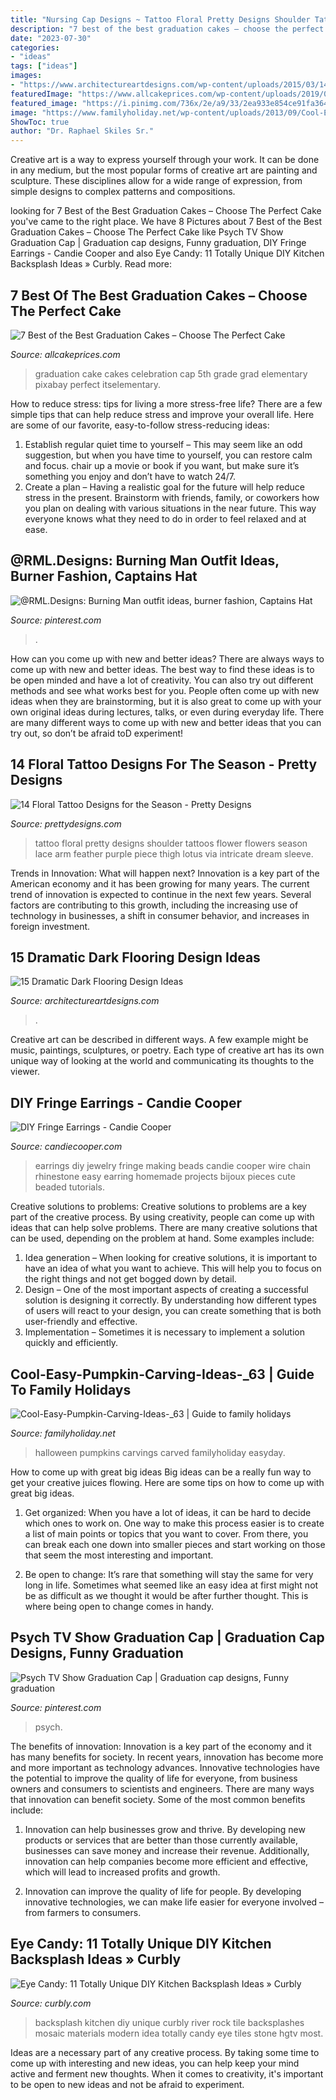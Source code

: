 ```yaml
---
title: "Nursing Cap Designs ~ Tattoo Floral Pretty Designs Shoulder Tattoos Flower Flowers Season Lace Arm Feather Purple Piece Thigh Lotus Via Intricate Dream Sleeve"
description: "7 best of the best graduation cakes – choose the perfect cake"
date: "2023-07-30"
categories:
- "ideas"
tags: ["ideas"]
images:
- "https://www.architectureartdesigns.com/wp-content/uploads/2015/03/141-1024x682.jpg"
featuredImage: "https://www.allcakeprices.com/wp-content/uploads/2019/01/graduation-cake-1398944_1920.jpg"
featured_image: "https://i.pinimg.com/736x/2e/a9/33/2ea933e854ce91fa36410fbe064eb935.jpg"
image: "https://www.familyholiday.net/wp-content/uploads/2013/09/Cool-Easy-Pumpkin-Carving-Ideas-_63.jpg"
ShowToc: true
author: "Dr. Raphael Skiles Sr."
---
```



Creative art is a way to express yourself through your work. It can be done in any medium, but the most popular forms of creative art are painting and sculpture. These disciplines allow for a wide range of expression, from simple designs to complex patterns and compositions.

	

		
looking for 7 Best of the Best Graduation Cakes – Choose The Perfect Cake you've came to the right place. We have 8 Pictures about 7 Best of the Best Graduation Cakes – Choose The Perfect Cake like Psych TV Show Graduation Cap | Graduation cap designs, Funny graduation, DIY Fringe Earrings - Candie Cooper and also Eye Candy: 11 Totally Unique DIY Kitchen Backsplash Ideas » Curbly. Read more:
		
    
## 7 Best Of The Best Graduation Cakes – Choose The Perfect Cake

<img loading=lazy src="https://www.allcakeprices.com/wp-content/uploads/2019/01/graduation-cake-1398944_1920.jpg" onerror="this.onerror=null;this.src='https://tse3.mm.bing.net/th?id=OIP.GOs3rs9_a3DvAqSUOTuvoAHaLH&amp;pid=15.1';" alt="7 Best of the Best Graduation Cakes – Choose The Perfect Cake">

_Source: allcakeprices.com_

>graduation cake cakes celebration cap 5th grade grad elementary pixabay perfect itselementary. 

	

How to reduce stress: tips for living a more stress-free life?
There are a few simple tips that can help reduce stress and improve your overall life. Here are some of our favorite, easy-to-follow stress-reducing ideas: 
1. Establish regular quiet time to yourself – This may seem like an odd suggestion, but when you have time to yourself, you can restore calm and focus. chair up a movie or book if you want, but make sure it’s something you enjoy and don’t have to watch 24/7. 
2. Create a plan – Having a realistic goal for the future will help reduce stress in the present. Brainstorm with friends, family, or coworkers how you plan on dealing with various situations in the near future. This way everyone knows what they need to do in order to feel relaxed and at ease. 

    
## @RML.Designs: Burning Man Outfit Ideas, Burner Fashion, Captains Hat

<img loading=lazy src="https://i.pinimg.com/736x/2e/a9/33/2ea933e854ce91fa36410fbe064eb935.jpg" onerror="this.onerror=null;this.src='https://tse3.mm.bing.net/th?id=OIP.LemCT6_jASNPFuFXE7OnzAHaNK&amp;pid=15.1';" alt="@RML.Designs: Burning Man outfit ideas, burner fashion, Captains Hat">

_Source: pinterest.com_

>. 

	

How can you come up with new and better ideas?
There are always ways to come up with new and better ideas. The best way to find these ideas is to be open minded and have a lot of creativity. You can also try out different methods and see what works best for you. People often come up with new ideas when they are brainstorming, but it is also great to come up with your own original ideas during lectures, talks, or even during everyday life. There are many different ways to come up with new and better ideas that you can try out, so don’t be afraid toD experiment!

    
## 14 Floral Tattoo Designs For The Season - Pretty Designs

<img loading=lazy src="http://www.prettydesigns.com/wp-content/uploads/2014/09/Pretty-Floral-Tattoo.jpg" onerror="this.onerror=null;this.src='https://tse2.mm.bing.net/th?id=OIP.Z3GnhLVV31hP_WSJwSfgpAHaLv&amp;pid=15.1';" alt="14 Floral Tattoo Designs for the Season - Pretty Designs">

_Source: prettydesigns.com_

>tattoo floral pretty designs shoulder tattoos flower flowers season lace arm feather purple piece thigh lotus via intricate dream sleeve. 

	

Trends in Innovation: What will happen next?
Innovation is a key part of the American economy and it has been growing for many years. The current trend of innovation is expected to continue in the next few years. Several factors are contributing to this growth, including the increasing use of technology in businesses, a shift in consumer behavior, and increases in foreign investment.

    
## 15 Dramatic Dark Flooring Design Ideas

<img loading=lazy src="https://www.architectureartdesigns.com/wp-content/uploads/2015/03/141-1024x682.jpg" onerror="this.onerror=null;this.src='https://tse1.mm.bing.net/th?id=OIP.utPgSFx_97c3IAFpYt37SgHaE7&amp;pid=15.1';" alt="15 Dramatic Dark Flooring Design Ideas">

_Source: architectureartdesigns.com_

>. 

	

Creative art can be described in different ways. A few example might be music, paintings, sculptures, or poetry. Each type of creative art has its own unique way of looking at the world and communicating its thoughts to the viewer.

    
## DIY Fringe Earrings - Candie Cooper

<img loading=lazy src="https://www.candiecooper.com/wp-content/uploads/2015/09/DIY-Jewelry-Making-Fringe-Earrings.jpg" onerror="this.onerror=null;this.src='https://tse1.mm.bing.net/th?id=OIP.mCtS-ry37vGmIomxaP0qvQHaLH&amp;pid=15.1';" alt="DIY Fringe Earrings - Candie Cooper">

_Source: candiecooper.com_

>earrings diy jewelry fringe making beads candie cooper wire chain rhinestone easy earring homemade projects bijoux pieces cute beaded tutorials. 

	

Creative solutions to problems:
Creative solutions to problems are a key part of the creative process. By using creativity, people can come up with ideas that can help solve problems. There are many creative solutions that can be used, depending on the problem at hand. Some examples include:
1. Idea generation – When looking for creative solutions, it is important to have an idea of what you want to achieve. This will help you to focus on the right things and not get bogged down by detail.
2. Design – One of the most important aspects of creating a successful solution is designing it correctly. By understanding how different types of users will react to your design, you can create something that is both user-friendly and effective.
3. Implementation – Sometimes it is necessary to implement a solution quickly and efficiently.

    
## Cool-Easy-Pumpkin-Carving-Ideas-_63 | Guide To Family Holidays

<img loading=lazy src="https://www.familyholiday.net/wp-content/uploads/2013/09/Cool-Easy-Pumpkin-Carving-Ideas-_63.jpg" onerror="this.onerror=null;this.src='https://tse3.mm.bing.net/th?id=OIP.h-NKQlNtOLIaDM9r4UIoHQHaE9&amp;pid=15.1';" alt="Cool-Easy-Pumpkin-Carving-Ideas-_63 | Guide to family holidays">

_Source: familyholiday.net_

>halloween pumpkins carvings carved familyholiday easyday. 

	

How to come up with great big ideas
Big ideas can be a really fun way to get your creative juices flowing. Here are some tips on how to come up with great big ideas. 
1. Get organized: When you have a lot of ideas, it can be hard to decide which ones to work on. One way to make this process easier is to create a list of main points or topics that you want to cover. From there, you can break each one down into smaller pieces and start working on those that seem the most interesting and important. 

2. Be open to change: It’s rare that something will stay the same for very long in life. Sometimes what seemed like an easy idea at first might not be as difficult as we thought it would be after further thought. This is where being open to change comes in handy.

    
## Psych TV Show Graduation Cap | Graduation Cap Designs, Funny Graduation

<img loading=lazy src="https://i.pinimg.com/736x/06/99/d1/0699d10937e2f7465c43975276358968.jpg" onerror="this.onerror=null;this.src='https://tse2.mm.bing.net/th?id=OIP.Irk6t1f2VWg0uJ9XAlTHYAHaLH&amp;pid=15.1';" alt="Psych TV Show Graduation Cap | Graduation cap designs, Funny graduation">

_Source: pinterest.com_

>psych. 

	

The benefits of innovation:
Innovation is a key part of the economy and it has many benefits for society. In recent years, innovation has become more and more important as technology advances. Innovative technologies have the potential to improve the quality of life for everyone, from business owners and consumers to scientists and engineers.
There are many ways that innovation can benefit society. Some of the most common benefits include: 

1. Innovation can help businesses grow and thrive. By developing new products or services that are better than those currently available, businesses can save money and increase their revenue. Additionally, innovation can help companies become more efficient and effective, which will lead to increased profits and growth. 

2. Innovation can improve the quality of life for people. By developing innovative technologies, we can make life easier for everyone involved – from farmers to consumers.

    
## Eye Candy: 11 Totally Unique DIY Kitchen Backsplash Ideas » Curbly

<img loading=lazy src="http://assets.curbly.com/photos/0000/0017/3370/10_large_jpg.jpg?1410811183" onerror="this.onerror=null;this.src='https://tse2.mm.bing.net/th?id=OIP.rrDWxfQ-pDEBP_ffUIA9cAHaJ4&amp;pid=15.1';" alt="Eye Candy: 11 Totally Unique DIY Kitchen Backsplash Ideas » Curbly">

_Source: curbly.com_

>backsplash kitchen diy unique curbly river rock tile backsplashes mosaic materials modern idea totally candy eye tiles stone hgtv most. 

	

Ideas are a necessary part of any creative process. By taking some time to come up with interesting and new ideas, you can help keep your mind active and ferment new thoughts. When it comes to creativity, it's important to be open to new ideas and not be afraid to experiment.

